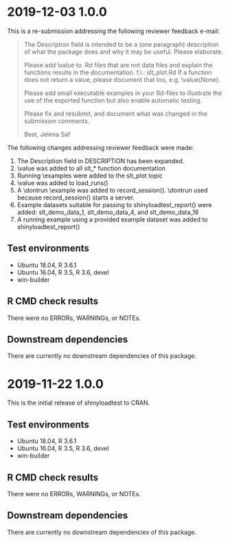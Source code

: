 # 2019-12-03 1.0.0

This is a re-submission addressing the following reviewer feedback e-mail:

> The Description field is intended to be a (one paragraph) description
> of what the package does and why it may be useful. Please elaborate.
> 
> Please add \value to .Rd files that are not data files and explain the 
> functions results in the documentation.
> f.i.: slt_plot.Rd
> If a function does not return a value, please document that too, e.g. 
> \value{None}.
> 
> Please add small executable examples in your Rd-files to illustrate the 
> use of the exported function but also enable automatic testing.
> 
> Please fix and resubmit, and document what was changed in the submission 
> comments.
> 
> Best,
> Jelena Saf

The following changes addressing reviewer feedback were made:

1. The Description field in DESCRIPTION has been expanded.
2. \value was added to all slt_* function documentation
3. Running \examples were added to the slt_plot topic
4. \value was added to load_runs()
5. A \dontrun \example was added to record_session(). \dontrun used because record_session() starts a server.
6. Example datasets suitable for passing to shinyloadtest_report() were added: slt_demo_data_1, slt_demo_data_4, and slt_demo_data_16
7. A running example using a provided example dataset was added to shinyloadtest_report()

## Test environments

* Ubuntu 18.04, R 3.6.1
* Ubuntu 16.04, R 3.5, R 3.6, devel
* win-builder

## R CMD check results

There were no ERRORs, WARNINGs, or NOTEs.

## Downstream dependencies

There are currently no downstream dependencies of this package.

# 2019-11-22 1.0.0

This is the initial release of shinyloadtest to CRAN.

## Test environments

* Ubuntu 18.04, R 3.6.1
* Ubuntu 16.04, R 3.5, R 3.6, devel
* win-builder

## R CMD check results

There were no ERRORs, WARNINGs, or NOTEs.

## Downstream dependencies

There are currently no downstream dependencies of this package.
